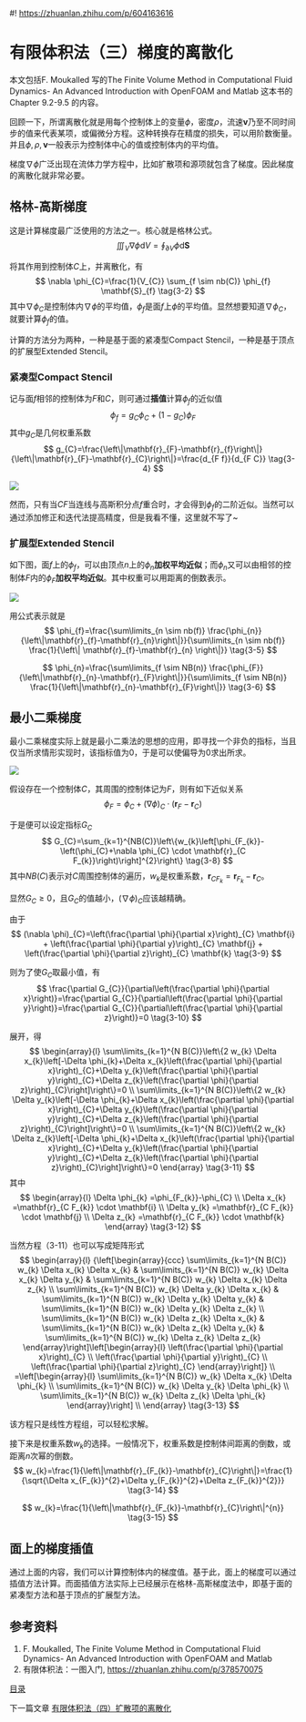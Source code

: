 #! https://zhuanlan.zhihu.com/p/604163616
# 有限体积法（三）梯度的离散化

本文包括F. Moukalled 写的The Finite Volume Method in Computational Fluid Dynamics- An Advanced Introduction with OpenFOAM and Matlab 这本书的Chapter 9.2-9.5 的内容。

回顾一下，所谓离散化就是用每个控制体上的变量$\phi$，密度$\rho$，流速$\mathbf{v}$乃至不同时间步的值来代表某项，或偏微分方程。这种转换存在精度的损失，可以用阶数衡量。并且$\phi,\rho,\mathbf{v}$一般表示为控制体中心的值或控制体内的平均值。

梯度$\nabla \phi$广泛出现在流体力学方程中，比如扩散项和源项就包含了梯度。因此梯度的离散化就非常必要。

## 格林-高斯梯度

这是计算梯度最广泛使用的方法之一。核心就是格林公式。
$$
\iiint_{V} \nabla \phi \text{d} V=\oint_{\partial V} \phi \text{d} \mathbf{S} \tag{3-1}
$$

将其作用到控制体$C$上，并离散化，有
$$
\nabla \phi_{C}=\frac{1}{V_{C}} \sum_{f \sim nb(C)} \phi_{f} \mathbf{S}_{f} \tag{3-2}
$$
其中$\nabla\phi_{C}$是控制体内$\nabla\phi$的平均值，$\phi_{f}$是面$f$上$\phi$的平均值。显然想要知道$\nabla\phi_{C}$，就要计算$\phi_{f}$的值。

计算的方法分为两种，一种是基于面的紧凑型Compact Stencil，一种是基于顶点的扩展型Extended Stencil。

### 紧凑型Compact Stencil

记与面$f$相邻的控制体为$F$和$C$，则可通过**插值**计算$\phi_{f}$的近似值
$$
\phi_{f}=g_{C} \phi_{C}+\left(1-g_{C}\right) \phi_{F} \tag{3-3}
$$
其中$g_{C}$是几何权重系数
$$
g_{C}=\frac{\left\|\mathbf{r}_{F}-\mathbf{r}_{f}\right\|}{\left\|\mathbf{r}_{F}-\mathbf{r}_{C}\right\|}=\frac{d_{F f}}{d_{F C}} \tag{3-4}
$$

![](PasteImage/2023-02-07-12-21-51.png)

然而，只有当$CF$当连线与高斯积分点$f$重合时，才会得到$\phi_{f}$的二阶近似。当然可以通过添加修正和迭代法提高精度，但是我看不懂，这里就不写了~

<!-- 如图，记记与面$f$相邻的控制体为$F$和$C$；$F,C$为控制体的中心；$f$为面上的高斯积分点；$CF$连线与面交于点$f^{\prime}$。

![](PasteImage/2023-02-07-12-21-51.png)

则可计算$\phi_{f}$的近似，该近似有二阶精度
$$
\phi_{f} =\phi_{f^{\prime}}+(\nabla \phi)_{f^{\prime}}\cdot\left(\mathbf{r}_{f}-\mathbf{r}_{f^{\prime}}\right) \tag{3-3}
$$

而$\phi_{f^{\prime}},(\nabla \phi)_{f^{\prime}},\mathbf{r}_{f^{\prime}}$依靠$g_{C}$通过插值近似，该近似有二阶精度。即
$$
\begin{array}{l}
\phi_{f^{\prime}}=g_{C} \phi_{C}+\left(1-g_{C}\right) \phi_{F}\\
(\nabla \phi)_{f^{\prime}}=g_{C} (\nabla \phi)_{C}+\left(1-g_{C}\right) (\nabla \phi)_{F}\\
\mathbf{r}_{f^{\prime}}=g_{C} \mathbf{r}_{C}+\left(1-g_{C}\right) \mathbf{r}_{F}\\
\end{array}\tag{3-4}
$$

其中$g_{C}$是几何权重系数
$$
g_{C}=\frac{\left\|\mathbf{r}_{F}-\mathbf{r}_{f}\right\|}{\left\|\mathbf{r}_{F}-\mathbf{r}_{C}\right\|}=\frac{d_{F f}}{d_{F C}} \tag{3-5}
$$

综上
$$
\phi_{f}=g_{C}\left\{\phi_{C}+(\nabla \phi)_{C} \cdot\left(\mathbf{r}_{f}-\mathbf{r}_{C}\right)\right\}+\left(1-g_{C}\right)\left\{\phi_{F}+(\nabla \phi)_{F} \cdot\left(\mathbf{r}_{f}-\mathbf{r}_{F}\right)\right\} \tag{3-6}
$$
 -->

### 扩展型Extended Stencil

如下图，面$f$上的$\phi_{f}$，可以由顶点$n$上的$\phi_{n}$**加权平均近似**；而$\phi_{n}$又可以由相邻的控制体$F$内的$\phi_{F}$**加权平均近似**。其中权重可以用距离的倒数表示。

![](PasteImage/2023-02-07-18-17-31.png)

用公式表示就是
$$
\phi_{f}=\frac{\sum\limits_{n \sim nb(f)} \frac{\phi_{n}}{\left\|\mathbf{r}_{f}-\mathbf{r}_{n}\right\|}}{\sum\limits_{n \sim nb(f)} \frac{1}{\left\| \mathbf{r}_{f}-\mathbf{r}_{n} \right\|}} \tag{3-5}
$$

$$
\phi_{n}=\frac{\sum\limits_{f \sim NB(n)} \frac{\phi_{F}}{\left\|\mathbf{r}_{n}-\mathbf{r}_{F}\right\|}}{\sum\limits_{f \sim NB(n)} \frac{1}{\left\|\mathbf{r}_{n}-\mathbf{r}_{F}\right\|}} \tag{3-6}
$$

## 最小二乘梯度

最小二乘梯度实际上就是最小二乘法的思想的应用，即寻找一个非负的指标，当且仅当所求情形实现时，该指标值为0，于是可以使偏导为0求出所求。

![](PasteImage/2023-02-07-20-00-15.png)

假设存在一个控制体$C$，其周围的控制体记为$F$，则有如下近似关系
$$
\phi_{F}=\phi_{C}+(\nabla \phi)_{C} \cdot\left(\mathbf{r}_{F}-\mathbf{r}_{C}\right) \tag{3-7}
$$

于是便可以设定指标$G_C$
$$
G_{C}=\sum_{k=1}^{NB(C)}\left\{w_{k}\left[\phi_{F_{k}}-\left(\phi_{C}+\nabla \phi_{C} \cdot \mathbf{r}_{C F_{k}}\right)\right]^{2}\right\} \tag{3-8}
$$
其中$NB(C)$表示对$C$周围控制体的遍历，$w_{k}$是权重系数，$\mathbf{r}_{C F_{k}}=\mathbf{r}_{F_k}-\mathbf{r}_{C}$。

显然$G_C\ge 0$，且$G_C$的值越小，$(\nabla \phi)_{C}$应该越精确。

由于
$$
(\nabla \phi)_{C}=\left(\frac{\partial \phi}{\partial x}\right)_{C} \mathbf{i} + \left(\frac{\partial \phi}{\partial y}\right)_{C} \mathbf{j} + \left(\frac{\partial \phi}{\partial z}\right)_{C} \mathbf{k} \tag{3-9}
$$

则为了使$G_C$取最小值，有
$$
\frac{\partial G_{C}}{\partial\left(\frac{\partial \phi}{\partial x}\right)}=\frac{\partial G_{C}}{\partial\left(\frac{\partial \phi}{\partial y}\right)}=\frac{\partial G_{C}}{\partial\left(\frac{\partial \phi}{\partial z}\right)}=0 \tag{3-10}
$$

展开，得
$$
\begin{array}{l}
\sum\limits_{k=1}^{N B(C)}\left\{2 w_{k} \Delta x_{k}\left[-\Delta \phi_{k}+\Delta x_{k}\left(\frac{\partial \phi}{\partial x}\right)_{C}+\Delta y_{k}\left(\frac{\partial \phi}{\partial y}\right)_{C}+\Delta z_{k}\left(\frac{\partial \phi}{\partial z}\right)_{C}\right]\right\}=0 \\
\sum\limits_{k=1}^{N B(C)}\left\{2 w_{k} \Delta y_{k}\left[-\Delta \phi_{k}+\Delta x_{k}\left(\frac{\partial \phi}{\partial x}\right)_{C}+\Delta y_{k}\left(\frac{\partial \phi}{\partial y}\right)_{C}+\Delta z_{k}\left(\frac{\partial \phi}{\partial z}\right)_{C}\right]\right\}=0 \\
\sum\limits_{k=1}^{N B(C)}\left\{2 w_{k} \Delta z_{k}\left[-\Delta \phi_{k}+\Delta x_{k}\left(\frac{\partial \phi}{\partial x}\right)_{C}+\Delta y_{k}\left(\frac{\partial \phi}{\partial y}\right)_{C}+\Delta z_{k}\left(\frac{\partial \phi}{\partial z}\right)_{C}\right]\right\}=0
\end{array} \tag{3-11}
$$
其中
$$
\begin{array}{l}
\Delta \phi_{k} =\phi_{F_{k}}-\phi_{C} \\
\Delta x_{k} =\mathbf{r}_{C F_{k}} \cdot \mathbf{i} \\
\Delta y_{k} =\mathbf{r}_{C F_{k}} \cdot \mathbf{j} \\
\Delta z_{k} =\mathbf{r}_{C F_{k}} \cdot \mathbf{k}
\end{array} \tag{3-12}
$$

当然方程（3-11）也可以写成矩阵形式
$$
\begin{array}{l}
{\left[\begin{array}{ccc}
\sum\limits_{k=1}^{N B(C)} w_{k} \Delta x_{k} \Delta x_{k} & \sum\limits_{k=1}^{N B(C)} w_{k} \Delta x_{k} \Delta y_{k} & \sum\limits_{k=1}^{N B(C)} w_{k} \Delta x_{k} \Delta z_{k} \\
\sum\limits_{k=1}^{N B(C)} w_{k} \Delta y_{k} \Delta x_{k} & \sum\limits_{k=1}^{N B(C)} w_{k} \Delta y_{k} \Delta y_{k} & \sum\limits_{k=1}^{N B(C)} w_{k} \Delta y_{k} \Delta z_{k} \\
\sum\limits_{k=1}^{N B(C)} w_{k} \Delta z_{k} \Delta x_{k} & \sum\limits_{k=1}^{N B(C)} w_{k} \Delta z_{k} \Delta y_{k} & \sum\limits_{k=1}^{N B(C)} w_{k} \Delta z_{k} \Delta z_{k}
\end{array}\right]\left[\begin{array}{l}
\left(\frac{\partial \phi}{\partial x}\right)_{C} \\
\left(\frac{\partial \phi}{\partial y}\right)_{C} \\
\left(\frac{\partial \phi}{\partial z}\right)_{C}
\end{array}\right]} \\
=\left[\begin{array}{l}
\sum\limits_{k=1}^{N B(C)} w_{k} \Delta x_{k} \Delta \phi_{k} \\
\sum\limits_{k=1}^{N B(C)} w_{k} \Delta y_{k} \Delta \phi_{k} \\
\sum\limits_{k=1}^{N B(C)} w_{k} \Delta z_{k} \Delta \phi_{k}
\end{array}\right] \\
\end{array} \tag{3-13}
$$

该方程只是线性方程组，可以轻松求解。

接下来是权重系数$w_{k}$的选择。一般情况下，权重系数是控制体间距离的倒数，或距离$n$次幂的倒数。
$$
w_{k}=\frac{1}{\left\|\mathbf{r}_{F_{k}}-\mathbf{r}_{C}\right\|}=\frac{1}{\sqrt{\Delta x_{F_{k}}^{2}+\Delta y_{F_{k}}^{2}+\Delta z_{F_{k}}^{2}}} \tag{3-14}
$$

$$
w_{k}=\frac{1}{\left\|\mathbf{r}_{F_{k}}-\mathbf{r}_{C}\right\|^{n}} \tag{3-15}
$$

## 面上的梯度插值

通过上面的内容，我们可以计算控制体内的梯度值。基于此，面上的梯度可以通过插值方法计算。而面插值方法实际上已经展示在格林-高斯梯度法中，即基于面的紧凑型方法和基于顶点的扩展型方法。


## 参考资料

1. F. Moukalled, The Finite Volume Method in Computational Fluid Dynamics- An Advanced Introduction with OpenFOAM and Matlab
2. 有限体积法：一图入门, https://zhuanlan.zhihu.com/p/378570075


[目录](https://zhuanlan.zhihu.com/p/599909213)

下一篇文章 [有限体积法（四）扩散项的离散化](https://zhuanlan.zhihu.com/p/604470110)